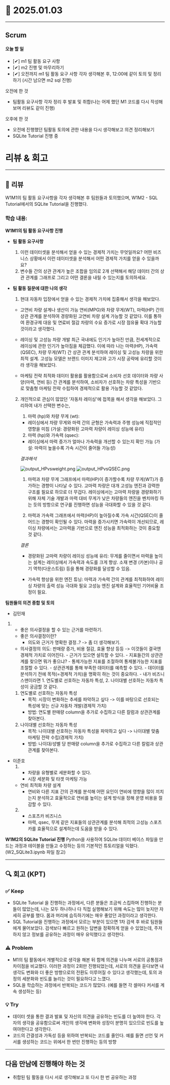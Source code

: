 # 📅 2025.01.03  

--- 

## Scrum  

#### 오늘 할 일
- [✔] m1 팀 활동 요구 사항
- [✔] m2 진행 및 마무리하기
- [✔] 오전까지 m1 팀 활동 요구 사항 각자 생각해본 후, 12:00에 같이 토의 및 정리하기 (시간 남으면 m2 sql 진행)


오전에 한 것
- 팀활동 요구사항 각자 정리 후 발표 및 취합(나는 어제 했던 M1 코드를 다시 작성해보며 리뷰도 같이 진행)

오후에 한 것
- 오전에 진행했던 팀활동 토의에 관한 내용을 다시 생각해보고 의견 정리해보기
- SQLite Tutorial 진행 중

# 리뷰 & 회고

---

## 📝 리뷰

W1M1의 팀 활동 요구사항을 각자 생각해본 후 팀원들과 토의했으며, W1M2 - SQL Tutorial에서의 SQLite Tutorial을 진행했다.

### 학습 내용:
**W1M1의 팀 활동 요구사항 진행**  
  - **팀 활동 요구사항**
    1. 이런 데이터셋을 분석해서 얻을 수 있는 경제적 가치는 무엇일까요? 어떤 비즈니스 상황에서 이런 데이터셋을 분석해서 어떤 경제적 가치를 얻을 수 있을까요?
    2. 변수들 간의 상관 관계가 높은 조합을 임의로 2개 선택해서 해당 데이터 간의 상관 관계를 그래프로 그리고 어떤 결론을 내릴 수 있는지를 토의하세요.

  - **팀 활동 질문에 대한 나의 생각**
    1. 현대 자동차 입장에서 얻을 수 있는 경제적 가치에 집중해서 생각을 해보았다.
      - 고연비 차량 설계나 생산이 가능
        연비(MPG)와 차량 무게(WT), 마력(HP) 간의 상관 관계를 분석하여 경량화된 고연비 차량 설계 가능할 것 같았다. 이를 통하여 환경규제 대응 및 연료비 절감 차량의 수요 증가로 시장 점유율 확대 가능할 것이라고 생각했다.

      -	레이싱 및 고성능 차량 개발
        최근 국내에도 인기가 높아진 만큼, 전세계적으로 레이싱에 관한 인기가 높아짐을 체감했다. 이에 따라 나는 마력(HP), 가속력(QSEC), 차량 무게(WT) 간 상관 관계 분석하여 레이싱 및 고성능 차량을 위한 최적 설계. 고성능 모델은 브랜드 이미지 제고와 고가 시장 공략에 유리할 것이라 생각을 해보았다.

      - 마케팅 전략 최적화
        데이터 활용를 활용함으로써 소비자 선호 데이터와 차량 사양(마력, 연비 등) 간 관계를 분석하여, 소비자가 선호하는 차량 특성을 기반으로 맞춤형 마케팅 전략 수립하여 경제적으로 활용 가능할 것 같았다.
    
    2. 개인적으로 관심이 많았던 '자동차 레이싱'에 접목을 해서 생각을 해보았다. 그리하여 내가 선택한 변수는,
        1. 마력 (hp)와 차량 무게 (wt):
          - 레이싱에서 차량 무게와 마력 간의 균형은 가속력과 주행 성능에 직접적인 영향을 미침
          (가설: 경량화된 고마력 차량이 레이싱 성능에 유리)

        2. 마력 (hp)와 가속력 (qsec):
          - 레이싱에서 마력 증가가 얼마나 가속력을 개선할 수 있는지 확인 가능
          (가설: 마력이 높을수록 가속 시간이 줄어들 가능성)

        *결과해석*  

        ![output_HPvsweight.png](attachment:output_HPvsweight.png) 
        ![output_HPvsQSEC.png](attachment:output_HPvsQSEC.png)

          1. 마력과 차량 무게
          그래프에서 마력(HP)이 증가할수록 차량 무게(WT)가 증가하는 경향이 나타날 수 있다. 고마력 차량은 대개 고성능 엔진과 강력한 구조를 필요로 하므로 더 무겁다. 레이싱에서는 고마력 차량을 경량화하기 위해 자체 기술 개발과 마력 대비 무게가 낮은 차량들의 엔진을 벤치마킹 하는 듯의 방항으로 연구를 진행하면 성능을 극대화할 수 있을 것 같다.

          2. 마력과 가속력
          그래프에서 마력(HP)이 높아질수록 가속 시간(QSEC)이 줄어드는 경향이 확인될 수 있다. 마력을 증가시키면 가속력이 개선되므로, 레이싱 차량에서는 고마력을 기반으로 엔진 성능을 최적화하는 것이 중요할 것 같다.

          *결론*  
          - 경량화된 고마력 차량이 레이싱 성능에 유리:
          무게를 줄이면서 마력을 높이는 설계는 레이싱에서 가속력과 속도를 크게 향상.
          소재 변경 (카본)이나 공기 역학(다운스트림) 등을 통해 경량화를 달성할 수 있음.

          - 가속력 향상을 위한 엔진 튜닝:
          마력과 가속력 간의 관계를 최적화하여 레이싱 차량의 출력 성능 극대화 필요
          고성능 엔진 설계와 효율적인 기어비율 조정이 필요.

**팀원들의 의견 종합 및 토의**
  - 김민재
  1.    - 좋은 의사결정을 할 수 있는 근거를 마련하기.
        - 좋은 의사결정이란?
          - 의도와 근거가 명확한 결정..? -> 좀 더 생각해보기.
        - 의사결정의 의도: 판매량 증가, 비용 절감, 효율 향상 등등 -> 이것들이 결국엔 경제적 가치로 이어진다.
      - 근거가 있으면 설득할 수 있다.
    - 지표들간의 상관관계를 찾으면 뭐가 좋으냐?
      - 통제가능한 지표를 조절하여 통제불가능한 지표를 조절할 수 있다.
      - 상관관계를 통해 부족한 데이터를 예측할 수 있다.
    - 데이터를 분석하기 전에 목적(=경제적 가치)을 명확히 하는 것이 중요하다.
      - 내가 비즈니스맨이라면 1. 연도별로 선호하는 자동차 특성, 2. 나이대별 선호하는 자동차 특성이 궁금할 것 같다.
        1. 연도별로 선호하는 자동차 특성
           - 목적: 시장이 변화하는 추세를 파악하고 싶다 -> 이를 바탕으로 선호되는 특성에 맞는 신규 자동차 개발(경제적 가치)
           - 방법: 연도별 판매량 column을 추가로 수집하고 다른 칼럼과 상관관계를 찾아본다.
        2. 나이대별 선호하는 자동차 특성
           - 목적: 나이대별 선호하는 자동차 특성을 파악하고 싶다 -> 나이대별 맞춤 마케팅 전략 수립(경제적 가치)
           - 방법: 나이대/성별 당 판매량 column을 추가로 수집하고 다른 칼럼과 상관관계를 찾아본다.
  - 이준호
    1. - 차량을 유형별로 세분화할 수 있다.
        - 시장 세분화 및 타겟 마케팅 가능
    - 연비 최적화 차량 설계
        - 연비와 다른 지표 간의 관계를 분석해 어떤 요인이 연비에 영향을 많이 끼치는지 분석하고 효율적으로 연비를 높이는 설계 방식을 정해 운영 비용을 절감할 수 있다.
    2. - 스포츠카 비즈니스
        - 마력, qsec, 무게 같은 지표들의 상관관계를 분석해 최적의 고성능 스포츠카를 효율적으로 설계하는데 도움을 받을 수 있다.


**W1M2의 SQLite Tutorial 진행**
Python을 사용하여 SQLite 데이터 베이스 파일을 만드는 과정과 테이블을 만들고 수정하는 등의 기본적인 튜토리얼을 익혔다. (W2_SQLite3.ipynb 파일 참고) 

---

## 🔍 회고 (KPT)

### ✅ Keep
- SQLite Tutorial 을 진행하는 과정에서, 다른 분들은 조금씩 스킵하며 진행하는 분들이 많았는데, 나는 모두 하나하나 다 직접 실행해보기 위해 속도는 많이 늦지만 자세히 공부를 했다. 몸과 머리에 습득하기에는 매우 좋았던 과정이라고 생각한다.
- SQL Tutorial을 진행하는 과정에서 모르는 부분이 있으면 1차 검색 후 바로 팀원들에게 물어보았다. 검색보다 빠르고 원하는 답변을 정확하게 얻을 수 있었는데, 주저하지 않고 정보를 공유하는 과정이 매우 유익했다고 생각한다.

### ⚠️ Problem
- M1의 팀 활동에서 개별적으로 생각을 해본 뒤 함께 의견을 나누며 서로의 공통점과 차이점을 비교했다. 이러한 과정이 2회만 진행되었는데, 서로의 의견을 듣다보면 내 생각도 변화와 더 좋은 방향으로의 전환도 이루어질 수 있다고 생각했는데, 토의 과정의 세분화와 빈도를 늘리는 것이 필요하다고 느꼈다.
- SQL을 학습하는 과정에서 반복되는 코드가 많았다. (예를 들면 각 셀마다 커서를 계속 생성하는 등)

### 💡 Try
- 데이터 셋을 통한 결과 발표 및 자신의 의견을 공유하는 빈도를 더 높여야 한다. 각자의 생각을 공유함으로써 개인의 생각에 변화와 성장이 분명히 있으므로 빈도를 높여야한다고 생각한다. 
- 코드의 간결성과 가독성 등을 위하여 반복되는 코드를 줄인다. 예를 들면 선언 및 커서를 생성하는 코드는 위에서 한 번만 진행하는 등의 방향

---

## 다음 만남에 진행해야 하는 것
- 취합된 팀 활동을 다시 서로 생각해보고 또 다시 한 번 공유하는 과정